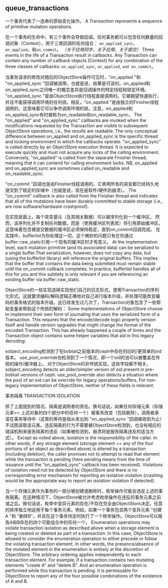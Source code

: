 ## queue_transactions
一个事务代表了一连串的原始变化操作。
A Transaction represents a sequence of primitive mutation operations. 

在一个事务的生命中，有三个事件会导致回调。任何事务都可以包含任何数量的回调对象（Context），用于三类回调的任何组合：
	`on_applied_sync`，`on_applied`，和`on_commit`。
	*（关于应用同步、关于应用、关于提交）*
Three events in the life of a Transaction result in callbacks. Any Transaction can contain any number of callback objects (Context) for any combination of the three classes of callbacks: 
	`on_applied_sync`, `on_applied`, `and on_commit`。

当事务请求的修改对随后的ObjectStore操作可见时，"on_applied "和 "on_applied_sync "回调被调用，也就是说，结果是可读的。on_applied和on_applied_sync之间唯一的概念差异是回调操作的特定线程和锁定环境。 "on_applied_sync "是由ObjectStore执行线程直接调用的。它被期望快速执行，并且不能获得调用环境的任何锁。相反，"on_applied "是由独立的Finisher线程调用的，这意味着它可以争夺调用环境的锁。注意，on_applied和on_applied_sync有时被称为on_readable和on_readable_sync。
The "on_applied" and "on_applied_sync" callbacks are invoked when the modifications requested by the Transaction are visible to subsequent ObjectStore operations, i.e., the results are readable. The only conceptual difference between on_applied and on_applied_sync is the specific thread and locking environment in which the callbacks operate.  "on_applied_sync" is called directly by an ObjectStore execution thread. It is expected to execute quickly and must not acquire any locks of the calling environment. Conversely, "on_applied" is called from the separate Finisher thread, meaning that it can contend for calling environment locks. NB, on_applied and on_applied_sync are sometimes called on_readable and on_readable_sync. 

"on_commit "回调也是由Finisher线程调用的，它表明所有的突变都已经持久地提交到了稳定的存储中（也就是说，现在是软件/硬件防崩溃）。
The "on_commit" callback is also called from the Finisher thread and indicates that all of the mutations have been durably committed to stable storage (i.e., are now software/hardware crashproof).

在实现层面上，每个突变基元（及其相关数据）可以被序列化到一个缓冲区。 然而，该序列化并不复制任何数据，而是（使用缓冲区列表库）将引用原始缓冲区。 这意味着包含被提交数据的缓冲区必须保持稳定，直到on_commit回调完成。 在实践中，bufferlist为你处理这一切，这个微妙的问题只有在你通过buffer::raw_static引用一个现有的缓冲区时才有意义。
At the implementation level, each mutation primitive (and its associated data) can be serialized to a single buffer.That serialization, however, does not copy any data, but (using the bufferlist library) will reference the original buffers.  This implies that the buffer that contains the data being submitted must remain stable until the on_commit callback completes.  In practice, bufferlist handles all of this for you and this subtlety is only relevant if you are referencing an existing buffer via buffer::raw_static.

ObjectStore的一些实现选择实现他们自己的日志形式，使用Transaction的序列化形式。这就要求编码/解码逻辑正确地对自己进行版本升级，并处理可能改变编码的事务格式的版本升级。这已经发生过几次了，Transaction对象包含了一些帮助变量来帮助这个传统的解码：
Some implementations of ObjectStore choose to implement their own form of journaling that uses the serialized form of a Transaction. This requires that the encode/decode logic properly version itself and handle version upgrades that might change the format of the encoded Transaction. This has already happened a couple of times and the Transaction object contains some helper variables that aid in this legacy decoding:

  sobject_encoding检测到了在bobtail之前版本的ceph中存在的旧的/更简单的oid版本。 use_pool_override也检测到了一个情况，即一个oid的池可以被覆盖在传统的操作/缓冲器上。 对于ObjectStore的非传统实现，这些字段都不相关。
  sobject_encoding detects an older/simpler version of oid   present in pre-bobtail versions of ceph.  use_pool_override   also detects a situation where the pool of an oid can be   override for legacy operations/buffers.  For non-legacy   implementation of ObjectStore, neither of these fields is   relevant.

事务隔离 
TRANSACTION ISOLATION

除了上面提到的情况，隔离是调用者的责任。换句话说，如果任何存储元素（存储元素== 上述对象的四个部分中的任何一个）被事务改变（包括删除），调用者承诺在事务等待中（这里的等待是指从发出到 "on_applied_sync "回调被收到为止）不试图读取该元素。违反隔离的行为不需要被ObjectStore检测到，也没有相应的错误机制来报告隔离的违反（如果被检测到，崩溃将是报告隔离违反的适当方式）。
Except as noted above, isolation is the responsibility of the caller. In other words, if any storage element (storage element == any of the four portions of an object as described above) is altered by a transaction (including deletion), the caller promises not to attempt to read that element while the transaction is pending (here pending means from the time of issuance until the "on_applied_sync" callback has been received). Violations of isolation need not be detected by ObjectStore and there is no corresponding error mechanism for reporting an isolation violation (crashing would be the appropriate way to report an isolation violation if detected). 

当一个存储元素作为事务的一部分被创建或删除时，枚举操作可能会违反上述的事务隔离。在这种情况下，ObjectStore被允许考虑枚举操作在违反的事务元素之前或之后。换句话说，枚举中变异元素的存在/不存在完全由ObjectStore决定。任意的排序独立地适用于每个事务元素。例如，如果一个事务包含两个变异元素 "创建A "和 "删除B"。并且在这个事务待定时执行了一个枚举操作。ObjectStore可以报告A和B存在的四个可能组合中的任何一个。
Enumeration operations may violate transaction isolation as described above when a storage element is being created or deleted as part of a transaction. In this case, ObjectStore is allowed to consider the enumeration operation to either precede or follow the violating transaction element. In other words, the presence/absence of the mutated element in the enumeration is entirely at the discretion of ObjectStore. The arbitrary ordering applies independently to each transaction element. For example, if a transaction contains two mutating elements "create A" and "delete B". And an enumeration operation is performed while this transaction is pending. It is permissable for ObjectStore to report any of the four possible combinations of the existence of A and B.